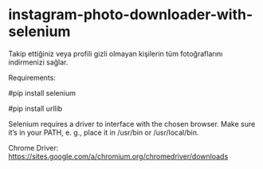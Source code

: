 # instagram-photo-downloader-with-selenium
Takip ettiğiniz veya profili gizli olmayan kişilerin tüm fotoğraflarını indirmenizi sağlar.

Requirements:

#pip install selenium

#pip install urllib

Selenium requires a driver to interface with the chosen browser.
Make sure it’s in your PATH, e. g., place it in /usr/bin or /usr/local/bin.

Chrome Driver: 	https://sites.google.com/a/chromium.org/chromedriver/downloads
